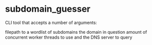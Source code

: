# subdomain_guesser

CLI tool that accepts a number of arguments:

filepath to a wordlist of subdomains 
the domain in question
amount of concurrent worker threads to use
and the DNS server to query
